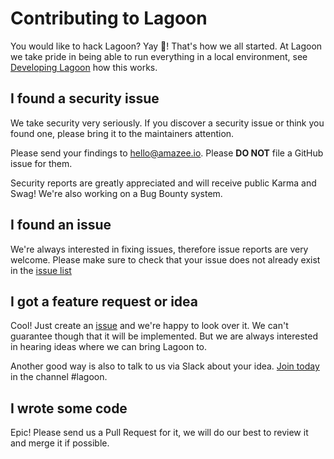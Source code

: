 # Contributing to Lagoon

You would like to hack Lagoon? Yay 🎉! That's how we all started. At Lagoon we take pride in being able to run everything in a local environment, see [Developing Lagoon](/developing_lagoon/index.md) how this works.

## I found a security issue

We take security very seriously. If you discover a security issue or think you found one, please bring it to the maintainers attention.

Please send your findings to hello@amazee.io. Please **DO NOT** file a GitHub issue for them.

Security reports are greatly appreciated and will receive public Karma and Swag! We're also working on a Bug Bounty system.

## I found an issue

We're always interested in fixing issues, therefore issue reports are very welcome. Please make sure to check that your issue does not already exist in the [issue list](https://github.com/amazeeio/lagoon/issues)

## I got a feature request or idea

Cool! Just create an [issue](https://github.com/amazeeio/lagoon/issues) and we're happy to look over it. We can't guarantee though that it will be implemented. But we are always interested in hearing ideas where we can bring Lagoon to.

Another good way is also to talk to us via Slack about your idea. [Join today](https://slack.amazee.io/) in the channel #lagoon.

## I wrote some code

Epic! Please send us a Pull Request for it, we will do our best to review it and merge it if possible.
